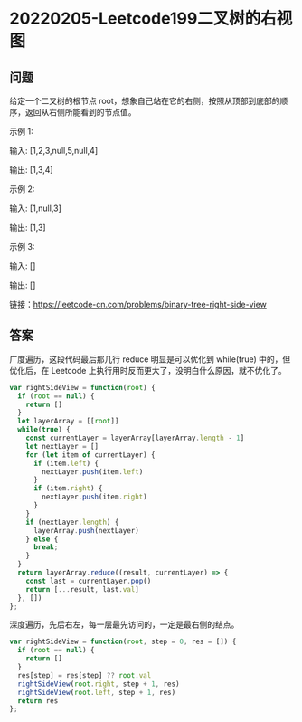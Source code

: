 # 20220205-Leetcode199二叉树的右视图

## 问题

给定一个二叉树的根节点 root，想象自己站在它的右侧，按照从顶部到底部的顺序，返回从右侧所能看到的节点值。

示例 1:

输入: [1,2,3,null,5,null,4]

输出: [1,3,4]

示例 2:

输入: [1,null,3]

输出: [1,3]

示例 3:

输入: []

输出: []

链接：https://leetcode-cn.com/problems/binary-tree-right-side-view

## 答案

广度遍历，这段代码最后那几行 reduce 明显是可以优化到 while(true) 中的，但优化后，在 Leetcode 上执行用时反而更大了，没明白什么原因，就不优化了。

```JavaScript
var rightSideView = function(root) {
  if (root == null) {
    return []
  }
  let layerArray = [[root]]
  while(true) {
    const currentLayer = layerArray[layerArray.length - 1]
    let nextLayer = []
    for (let item of currentLayer) {
      if (item.left) {
        nextLayer.push(item.left)
      }
      if (item.right) {
        nextLayer.push(item.right)
      }
    }
    if (nextLayer.length) {
      layerArray.push(nextLayer)    
    } else {
      break;
    }
  }
  return layerArray.reduce((result, currentLayer) => {
    const last = currentLayer.pop()
    return [...result, last.val]
  }, [])
};
```

深度遍历，先后右左，每一层最先访问的，一定是最右侧的结点。

```JavaScript
var rightSideView = function(root, step = 0, res = []) {
  if (root == null) {
    return []
  }
  res[step] = res[step] ?? root.val
  rightSideView(root.right, step + 1, res)
  rightSideView(root.left, step + 1, res)
  return res
};
```